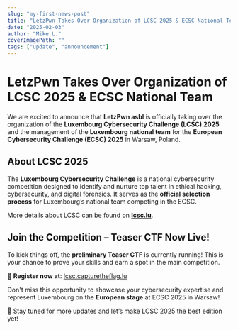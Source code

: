 ```yaml
---
slug: "my-first-news-post"
title: "LetzPwn Takes Over Organization of LCSC 2025 & ECSC National Team  "
date: "2025-02-03"
author: "Mike L."
coverImagePath: ""
tags: ["update", "announcement"]
---
```


# LetzPwn Takes Over Organization of LCSC 2025 & ECSC National Team  

We are excited to announce that **LetzPwn asbl** is officially taking over the organization of the **Luxembourg Cybersecurity Challenge (LCSC) 2025** and the management of the **Luxembourg national team** for the **European Cybersecurity Challenge (ECSC) 2025** in Warsaw, Poland.  

## About LCSC 2025  
The **Luxembourg Cybersecurity Challenge** is a national cybersecurity competition designed to identify and nurture top talent in ethical hacking, cybersecurity, and digital forensics. It serves as the **official selection process** for Luxembourg’s national team competing in the ECSC.  

More details about LCSC can be found on **[lcsc.lu](https://lcsc.lu)**.  

## Join the Competition – Teaser CTF Now Live!  
To kick things off, the **preliminary Teaser CTF** is currently running! This is your chance to prove your skills and earn a spot in the main competition.  

📌 **Register now at**: [lcsc.capturetheflag.lu](https://lcsc.capturetheflag.lu)  

Don't miss this opportunity to showcase your cybersecurity expertise and represent Luxembourg on the **European stage** at ECSC 2025 in Warsaw!  

🚀 Stay tuned for more updates and let’s make LCSC 2025 the best edition yet!  
